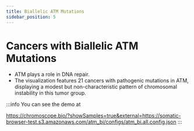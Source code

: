 ```yaml
---
title: Biallelic ATM Mutations
sidebar_position: 5
---
```


# Cancers with Biallelic ATM Mutations

- ATM plays a role in DNA repair.
- The visualization features 21 cancers with pathogenic mutations in ATM, displaying a modest but non-characteristic pattern of chromosomal instability in this tumor group.

:::info
You can see the demo at

https://chromoscope.bio/?showSamples=true&external=https://somatic-browser-test.s3.amazonaws.com/atm_bi/configs/atm_bi.all.config.json
:::
